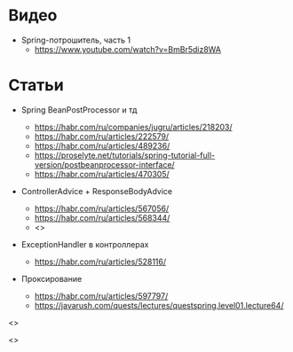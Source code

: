 # Видео

* Spring-потрошитель, часть 1
  - <https://www.youtube.com/watch?v=BmBr5diz8WA>

# Статьи

* Spring BeanPostProcessor и тд
  - <https://habr.com/ru/companies/jugru/articles/218203/>
  - <https://habr.com/ru/articles/222579/>
  - <https://habr.com/ru/articles/489236/>
  - <https://proselyte.net/tutorials/spring-tutorial-full-version/postbeanprocessor-interface/> 
  - <https://habr.com/ru/articles/470305/>

* ControllerAdvice + ResponseBodyAdvice
  - <https://habr.com/ru/articles/567056/>
  - <https://habr.com/ru/articles/568344/>
  - <>
* ExceptionHandler в контроллерах
  - <https://habr.com/ru/articles/528116/>

* Проксирование
  - <https://habr.com/ru/articles/597797/>
  - <https://javarush.com/quests/lectures/questspring.level01.lecture64/>


<>


<>